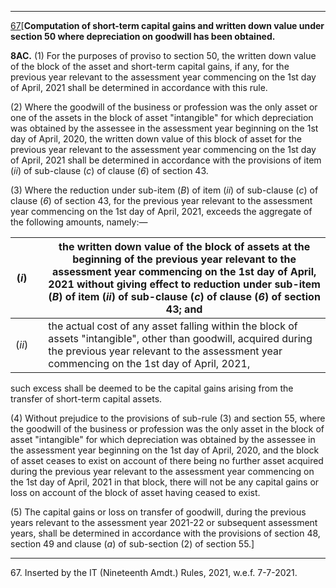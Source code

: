 ****

[67](javascript:ShowFootnote\('fn387'\);)[**Computation of short-term capital gains and written down value under section 50 where depreciation on goodwill has been obtained.**

**8AC.** (1) For the purposes of proviso to section 50, the written down value of the block of the asset and short-term capital gains, if any, for the previous year relevant to the assessment year commencing on the 1st day of April, 2021 shall be determined in accordance with this rule.

(2) Where the goodwill of the business or profession was the only asset or one of the assets in the block of asset "intangible" for which depreciation was obtained by the assessee in the assessment year beginning on the 1st day of April, 2020, the written down value of this block of asset for the previous year relevant to the assessment year commencing on the 1st day of April, 2021 shall be determined in accordance with the provisions of item (_ii_) of sub-clause (_c_) of clause (_6_) of section 43.

(3) Where the reduction under sub-item (_B_) of item (_ii_) of sub-clause (_c_) of clause (_6_) of section 43, for the previous year relevant to the assessment year commencing on the 1st day of April, 2021, exceeds the aggregate of the following amounts, namely:—

(_i_)|  |  the written down value of the block of assets at the beginning of the previous year relevant to the assessment year commencing on the 1st day of April, 2021 without giving effect to reduction under sub-item (_B_) of item (_ii_) of sub-clause (_c_) of clause (_6_) of section 43; and  
---|---|---  
(_ii_)|  |  the actual cost of any asset falling within the block of assets "intangible", other than goodwill, acquired during the previous year relevant to the assessment year commencing on the 1st day of April, 2021,  
  
such excess shall be deemed to be the capital gains arising from the transfer of short-term capital assets.

(4) Without prejudice to the provisions of sub-rule (3) and section 55, where the goodwill of the business or profession was the only asset in the block of asset "intangible" for which depreciation was obtained by the assessee in the assessment year beginning on the 1st day of April, 2020, and the block of asset ceases to exist on account of there being no further asset acquired during the previous year relevant to the assessment year commencing on the 1st day of April, 2021 in that block, there will not be any capital gains or loss on account of the block of asset having ceased to exist.

(5) The capital gains or loss on transfer of goodwill, during the previous years relevant to the assessment year 2021-22 or subsequent assessment years, shall be determined in accordance with the provisions of section 48, section 49 and clause (_a_) of sub-section (2) of section 55.]

* * *

67\. Inserted by the IT (Nineteenth Amdt.) Rules, 2021, w.e.f. 7-7-2021.